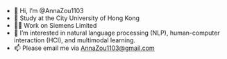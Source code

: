 - 👋 Hi, I’m @AnnaZou1103
- 🌱 Study at the City University of Hong Kong
- 🧑‍💼 Work on Siemens Limited
- 👀 I’m interested in natural language processing (NLP), human-computer interaction (HCI), and multimodal learning.
- 📫 Please email me via AnnaZou1103@gmail.com

<!---
AnnaZou1103/AnnaZou1103 is a ✨ special ✨ repository because its `README.md` (this file) appears on your GitHub profile.
You can click the Preview link to take a look at your changes.
--->
